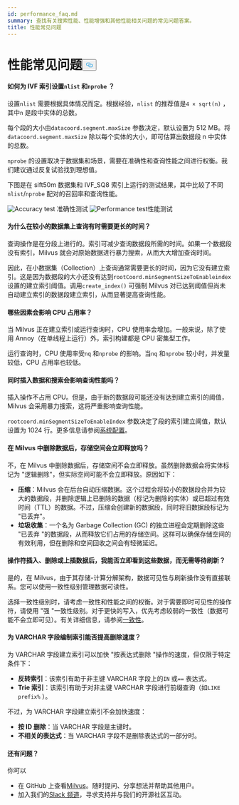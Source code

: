 ```yaml
---
id: performance_faq.md
summary: 查找有关搜索性能、性能增强和其他性能相关问题的常见问题答案。
title: 性能常见问题
---
```

<h1 id="Performance-FAQ" class="common-anchor-header">性能常见问题<button data-href="#Performance-FAQ" class="anchor-icon" translate="no">
      <svg translate="no"
        aria-hidden="true"
        focusable="false"
        height="20"
        version="1.1"
        viewBox="0 0 16 16"
        width="16"
      >
        <path
          fill="#0092E4"
          fill-rule="evenodd"
          d="M4 9h1v1H4c-1.5 0-3-1.69-3-3.5S2.55 3 4 3h4c1.45 0 3 1.69 3 3.5 0 1.41-.91 2.72-2 3.25V8.59c.58-.45 1-1.27 1-2.09C10 5.22 8.98 4 8 4H4c-.98 0-2 1.22-2 2.5S3 9 4 9zm9-3h-1v1h1c1 0 2 1.22 2 2.5S13.98 12 13 12H9c-.98 0-2-1.22-2-2.5 0-.83.42-1.64 1-2.09V6.25c-1.09.53-2 1.84-2 3.25C6 11.31 7.55 13 9 13h4c1.45 0 3-1.69 3-3.5S14.5 6 13 6z"
        ></path>
      </svg>
    </button></h1><h4 id="How-to-set-nlist-and-nprobe-for-IVF-indexes" class="common-anchor-header">如何为 IVF 索引设置<code translate="no">nlist</code> 和<code translate="no">nprobe</code> ？</h4><p>设置<code translate="no">nlist</code> 需要根据具体情况而定。根据经验，<code translate="no">nlist</code> 的推荐值是<code translate="no">4 × sqrt(n)</code> ，其中<code translate="no">n</code> 是段中实体的总数。</p>
<p>每个段的大小由<code translate="no">datacoord.segment.maxSize</code> 参数决定，默认设置为 512 MB。将<code translate="no">datacoord.segment.maxSize</code> 除以每个实体的大小，即可估算出数据段 n 中实体的总数。</p>
<p><code translate="no">nprobe</code> 的设置取决于数据集和场景，需要在准确性和查询性能之间进行权衡。我们建议通过反复试验找到理想值。</p>
<p>下图是在 sift50m 数据集和 IVF_SQ8 索引上运行的测试结果，其中比较了不同<code translate="no">nlist</code>/<code translate="no">nprobe</code> 配对的召回率和查询性能。</p>
<p>
  
   <span class="img-wrapper"> <img translate="no" src="/docs/v2.4.x/assets/accuracy_nlist_nprobe.png" alt="Accuracy test" class="doc-image" id="accuracy-test" />
   </span> <span class="img-wrapper"> <span>准确性测试</span> </span> <span class="img-wrapper"> <img translate="no" src="/docs/v2.4.x/assets/performance_nlist_nprobe.png" alt="Performance test" class="doc-image" id="performance-test" /><span>性能测试</span> </span></p>
<h4 id="Why-do-queries-sometimes-take-longer-on-smaller-datasets" class="common-anchor-header">为什么在较小的数据集上查询有时需要更长的时间？</h4><p>查询操作是在分段上进行的。索引可减少查询数据段所需的时间。如果一个数据段没有索引，Milvus 就会对原始数据进行暴力搜索，从而大大增加查询时间。</p>
<p>因此，在小数据集（Collection）上查询通常需要更长的时间，因为它没有建立索引。这是因为数据段的大小还没有达到<code translate="no">rootCoord.minSegmentSizeToEnableindex</code> 设置的建立索引阈值。调用<code translate="no">create_index()</code> 可强制 Milvus 对已达到阈值但尚未自动建立索引的数据段建立索引，从而显著提高查询性能。</p>
<h4 id="What-factors-impact-CPU-usage" class="common-anchor-header">哪些因素会影响 CPU 占用率？</h4><p>当 Milvus 正在建立索引或运行查询时，CPU 使用率会增加。一般来说，除了使用 Annoy（在单线程上运行）外，索引构建都是 CPU 密集型工作。</p>
<p>运行查询时，CPU 使用率受<code translate="no">nq</code> 和<code translate="no">nprobe</code> 的影响。当<code translate="no">nq</code> 和<code translate="no">nprobe</code> 较小时，并发量较低，CPU 占用率也较低。</p>
<h4 id="Does-simultaneously-inserting-data-and-searching-impact-query-performance" class="common-anchor-header">同时插入数据和搜索会影响查询性能吗？</h4><p>插入操作不占用 CPU。但是，由于新的数据段可能还没有达到建立索引的阈值，Milvus 会采用暴力搜索，这将严重影响查询性能。</p>
<p><code translate="no">rootcoord.minSegmentSizeToEnableIndex</code> 参数决定了段的索引建立阈值，默认设置为 1024 行。更多信息请参阅<a href="/docs/zh/system_configuration.md">系统配置</a>。</p>
<h4 id="Is-storage-space-released-right-after-data-deletion-in-Milvus" class="common-anchor-header">在 Milvus 中删除数据后，存储空间会立即释放吗？</h4><p>不，在 Milvus 中删除数据后，存储空间不会立即释放。虽然删除数据会将实体标记为 "逻辑删除"，但实际空间可能不会立即释放。原因如下：</p>
<ul>
<li><strong>压缩</strong>：Milvus 会在后台自动压缩数据。这个过程会将较小的数据段合并为较大的数据段，并删除逻辑上已删除的数据（标记为删除的实体）或已超过有效时间（TTL）的数据。不过，压缩会创建新的数据段，同时将旧数据段标记为 "已丢弃"。</li>
<li><strong>垃圾收集</strong>：一个名为 Garbage Collection (GC) 的独立进程会定期删除这些 "已丢弃 "的数据段，从而释放它们占用的存储空间。这样可以确保存储空间的有效利用，但在删除和空间回收之间会有轻微延迟。</li>
</ul>
<h4 id="Can-I-see-inserted-deleted-or-upserted-data-immediately-after-the-operation-without-waiting-for-a-flush" class="common-anchor-header">操作符插入、删除或上插数据后，我能否立即看到这些数据，而无需等待刷新？</h4><p>是的，在 Milvus，由于其存储-计算分解架构，数据可见性与刷新操作没有直接联系。您可以使用一致性级别管理数据可读性。</p>
<p>选择一致性级别时，请考虑一致性和性能之间的权衡。对于需要即时可见性的操作符，请使用 "强 "一致性级别。对于更快的写入，优先考虑较弱的一致性（数据可能不会立即可见）。有关详细信息，请参阅<a href="/docs/zh/consistency.md">一致性</a>。</p>
<h4 id="Can-indexing-a-VARCHAR-field-improve-deletion-speed" class="common-anchor-header">为 VARCHAR 字段编制索引能否提高删除速度？</h4><p>为 VARCHAR 字段建立索引可以加快 "按表达式删除 "操作的速度，但仅限于特定条件下：</p>
<ul>
<li><strong>反转索引</strong>：该索引有助于非主键 VARCHAR 字段上的<code translate="no">IN</code> 或<code translate="no">==</code> 表达式。</li>
<li><strong>Trie 索引</strong>：该索引有助于对非主键 VARCHAR 字段进行前缀查询（如<code translate="no">LIKE prefix%</code> ）。</li>
</ul>
<p>不过，为 VARCHAR 字段建立索引不会加快速度：</p>
<ul>
<li><strong>按 ID 删除</strong>：当 VARCHAR 字段是主键时。</li>
<li><strong>不相关的表达式</strong>：当 VARCHAR 字段不是删除表达式的一部分时。</li>
</ul>
<h4 id="Still-have-questions" class="common-anchor-header">还有问题？</h4><p>你可以</p>
<ul>
<li>在 GitHub 上查看<a href="https://github.com/milvus-io/milvus/issues">Milvus</a>。随时提问、分享想法并帮助其他用户。</li>
<li>加入我们的<a href="https://join.slack.com/t/milvusio/shared_invite/enQtNzY1OTQ0NDI3NjMzLWNmYmM1NmNjOTQ5MGI5NDhhYmRhMGU5M2NhNzhhMDMzY2MzNDdlYjM5ODQ5MmE3ODFlYzU3YjJkNmVlNDQ2ZTk">Slack 频道</a>，寻求支持并与我们的开源社区互动。</li>
</ul>
